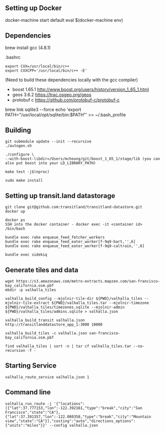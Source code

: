 Setting up Docker
------------------
docker-machine start default 
eval $(docker-machine env)

Dependencies
------------------

brew install gcc (4.8.1)

.bashrc
```
export CXX=/usr/local/bin/c++
export CXXCPP='/usr/local/bin/c++ -E'
```

(Need to build these dependencies locally with the gcc compiler)
- boost 1.65.1 http://www.boost.org/users/history/version_1_65_1.html
- geos 3.6.2 https://trac.osgeo.org/geos
- protobuf c https://github.com/protobuf-c/protobuf-c

brew link sqlite3 --force
echo 'export PATH="/usr/local/opt/sqlite/bin:$PATH"' >> ~/.bash_profile

Building
------------------
```
git submodule update --init --recursive
./autogen.sh

./configure \
--with-boost-libdir=/Users/mcheung/git/boost_1_65_1/stage/lib (you can also put boost into your LD_LIBRARY_PATH)

make test -j$(nproc)

sudo make install
```

Setting up transit.land datastorage
----------------------------
```
git clone git@github.com:transitland/transitland-datastore.git
docker up

docker ps 
SSH into the docker container - docker exec -it <container id> /bin/bash

bundle exec rake enqueue_feed_fetcher_workers
bundle exec rake enqueue_feed_eater_worker[f-9q9-bart,'',6]
bundle exec rake enqueue_feed_eater_worker[f-9q9-caltrain,'',6]

bundle exec sidekiq
```

Generate tiles and data
-------------------------------
```
wget https://s3.amazonaws.com/metro-extracts.mapzen.com/san-francisco-bay_california.osm.pbf
mkdir -p valhalla_tiles

valhalla_build_config --mjolnir-tile-dir ${PWD}/valhalla_tiles --mjolnir-tile-extract ${PWD}/valhalla_tiles.tar --mjolnir-timezone ${PWD}/valhalla_tiles/timezones.sqlite --mjolnir-admin ${PWD}/valhalla_tiles/admins.sqlite > valhalla.json

valhalla_build_transit valhalla.json http://transitlanddatastore_app_1:3000 10000

valhalla_build_tiles -c valhalla.json san-francisco-bay_california.osm.pbf

find valhalla_tiles | sort -n | tar cf valhalla_tiles.tar --no-recursion -T -
```

Starting Service
-----------------
`valhalla_route_service valhalla.json 1`

Command line
-----------------
```
valhalla_run_route -j '{"locations":[{"lat":37.777153,"lon":-122.392161,"type":"break","city":"San Francisco","state":"CA"},{"lat":37.391357,"lon":-122.080358,"type":"break","city":"Mountain view","state":"CA"}],"costing":"auto","directions_options":{"units":"miles"}}' --config valhalla.json
```


